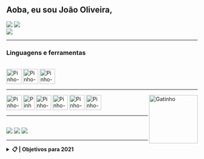 <h2>Aoba, eu sou João Oliveira,</h2>
<img src="https://discord.c99.nl/widget/theme-1/699416429338034268.png" />
<a href="https://github.com/jvopinho">
  <img src="https://github-readme-stats.vercel.app/api?username=jvopinho&show_icons=true&theme=tokyonight" /><br>
  <img src="https://github-readme-stats.vercel.app/api/top-langs/?username=jvopinho&layout=compact&langs_count=16&theme=tokyonight" />
</a>
<hr/>
<div><h3>Linguagens e ferramentas</h3><br> 
  <img align="center" alt="Pinho-Js" width="40" height="40" src="https://media.discordapp.net/attachments/826844594464489494/856230935606722560/javascript-original.png" style="max-width:100%;">
  <img align="center" alt="Pinho-HTML" width="40" height="40" src="https://media.discordapp.net/attachments/826844594464489494/856231028980580432/html5-original-wordmark.png" style="max-width:100%;">
  <img align="center" alt="Pinho-CSS" width="40" height="40" src="https://media.discordapp.net/attachments/826844594464489494/856231006775803934/css3-original-wordmark.png" style="max-width:100%;">
   <hr/>
  <img align="center" alt="Pinho-NodeJs" width="40" height="40" src="https://media.discordapp.net/attachments/826844594464489494/856218642379046962/nodejs-original-wordmark.png" style="max-width:100%;">
  <img align="center" alt="Pinho-Firebase" width="30" height="40" src="https://media.discordapp.net/attachments/826844594464489494/856230984898314300/68747470733a2f2f6170706d6173746572732e696f2f7374617469632f66697265626173652d6c6f676f2d63323462366239.png?width=364&height=500" style="max-width:100%;">
  <img align="center" alt="Pinho-EJS" width="40" height="40" src="https://media.discordapp.net/attachments/826844594464489494/856218212571414568/68747470733a2f2f616c7465726e6174697665746f6170702e636f6d2f77702d636f6e74656e742f75706c6f6164732f3230.png" style="max-width:100%;">
  <img align="center" alt="Pinho-EJS" width="40" height="40" src="https://media.discordapp.net/attachments/826844594464489494/863241114521436180/effe8a64-c52a-4983-aedb-91b5e432027f.png" style="max-width:100%;">
  <img align="center" alt="Pinho-EJS" width="40" height="40" src="https://media.discordapp.net/attachments/826844594464489494/866789397533294682/react-47ce6e77f039020ee2e76a10c1e988e9.png?width=499&height=499" style="max-width:100%;">
  <img align="center" alt="Pinho-EJS" width="40" height="40" src="https://media.discordapp.net/attachments/826844594464489494/866788988538585128/68747470733a2f2f6b617573747562682e6465762f696d672f6e6578746a732e36333338653362312e706e67.png?width=455&height=499" style="max-width:100%;">
  <img align="right" alt="Gatinho" src="https://media.discordapp.net/attachments/826844594464489494/870075659848912936/68747470733a2f2f7061312e6e61727669692e636f6d2f363538302f38303938633665393230373337363838396565623035.gif" height="128" width="128">
</div>
<hr/>
<div><br>
  <a href="https://www.youtube.com/channel/UCcx96QJun599YzCrf2Z--lw" rel="nofollow"><img src="https://img.shields.io/badge/YouTube-FF0000?style=for-the-badge&logo=youtube&logoColor=white" style="max-width:100%;"></a>
  <a href="https://discord.gg/8K6Zry9Crx" rel="nofollow"><img src="https://img.shields.io/badge/Discord-4169E1?style=for-the-badge&logo=discord&logoColor=white" style="max-width:100%;"></a>
  <a href="https://twitter.com/jvopinho" rel="nofollow"><img src="https://img.shields.io/badge/Twitter-1DA1F2?style=for-the-badge&logo=twitter&logoColor=white" style="max-width:100%;"></a>
</div>
<hr/>
<details>
    <summary><strong>📋 | Objetivos para 2021</strong></summary>
    <ul>
        <li>[x] • EJS ⚙️</li>
        <li>[x] • React e Next.js 📘</li>
        <li>[ ] • Publicar uma package npm 📕</li>
        <li>[x] • TypeScript 🔮</li>
        <li>[ ] • SCSS 🎨</li>
        <li>[ ] • MongoDB 🥭</li>
    </ul>
</details>
